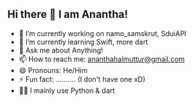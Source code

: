 ## Hi there 👋 I am Anantha!

- 🔭 I’m currently working on namo_samskrut, SduiAPI
- 🌱 I’m currently learning Swift, more dart
- 💬 Ask me about Anything!
- 📫 How to reach me: ananthahalmuttur@gmail.com
- 😄 Pronouns: He/Him
- ⚡ Fun fact: .......... (I don't have one xD)
- 🧑‍💻 I mainly use Python & dart
